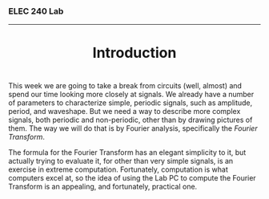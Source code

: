 <h3>ELEC 240 Lab<hr></h3>
<center>
<h1>
Introduction
</h1>
<h1>
 
</h1>
</center>
This week we are going to take a break from circuits
(well, almost) and
spend our time
looking more closely at signals.
We already have a number of
parameters to
characterize
simple, periodic
signals, such as amplitude, period, and waveshape.
But we need a way to describe more complex signals, both
periodic and non-periodic, other than by drawing pictures of them.
The way we will do that is by Fourier analysis,
specifically the
<em>Fourier Transform</em>.

<p>
The formula for the Fourier Transform
has an elegant simplicity to it, but actually
trying to evaluate it, for other than very simple
signals,
is an exercise in extreme computation.
Fortunately, computation is what computers
excel at, so the idea of using the Lab PC
to compute the Fourier Transform is an appealing,
and fortunately, practical one.
